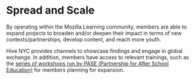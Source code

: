 # Spread and Scale

By operating within the Mozilla Learning community, members are able to expand projects to broaden and/or deepen their impact in terms of new contexts/partnerships, develop content, and reach more youth.

Hive NYC provides channels to showcase findings and engage in global exchange. In addition, members have access to relevant trainings, such as the [series of workshops run by PASE (Partnership for After School Education)](http://hivenyc.org/2015/03/18/pase-spread-and-scale-recap/) for members planning for expansion.
